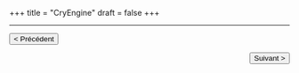 +++
title = "CryEngine"
draft = false
+++
***
<button onclick="window.location.href='https://azrael-iii.github.io/portfolio.github.io/veille/veille_p4';">< Précédent</button>
<div align="right"><button onclick="window.location.href='https://azrael-iii.github.io/portfolio.github.io/veille/veille_p6';">Suivant ></button></div>